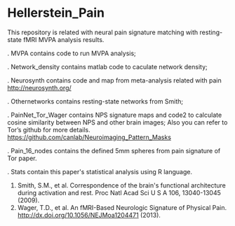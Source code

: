 # Hellerstein_Pain
This repository is related with neural pain signature matching with resting-state fMRI MVPA analysis results. 


. MVPA contains code to run MVPA analysis; 

. Network_density contains matlab code to caculate network density; 

. Neurosynth contains code and map from meta-analysis related with pain 
              http://neurosynth.org/


. Othernetworks contains resting-state networks from Smith; 

. PainNet_Tor_Wager contains NPS signature maps and code2 to calculate cosine similarity between NPS and other brain images; Also you can refer to Tor’s github for more details. 
             https://github.com/canlab/Neuroimaging_Pattern_Masks

. Pain_16_nodes contains the defined 5mm spheres from pain signature of Tor paper. 

. Stats contain this paper's statistical analysis using R language.


1.	Smith, S.M., et al. Correspondence of the brain's functional architecture during activation and rest. Proc Natl Acad Sci U S A 106, 13040-13045 (2009).
2.	Wager, T.D., et al. An fMRI-Based Neurologic Signature of Physical Pain. http://dx.doi.org/10.1056/NEJMoa1204471 (2013).

